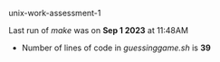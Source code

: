 unix-work-assessment-1



Last run of *make* was on **Sep 1 2023** at 11:48AM


- Number of lines of code in *guessinggame.sh* is **39**
